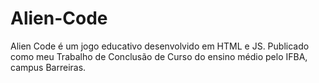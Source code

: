 # Alien-Code

Alien Code é um jogo educativo desenvolvido em HTML e JS.
Publicado como meu Trabalho de Conclusão de Curso do ensino médio
pelo IFBA, campus Barreiras.
